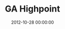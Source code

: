---
layout: post
date:   2012-10-28 00:00:00
title: GA Highpoint
categories: fun
picture: /assets/fun/applebutterfestival.jpg
summary: October 28, 2012</br>Kimmswick Apple Butter Festival in Kimmswick, MO
---